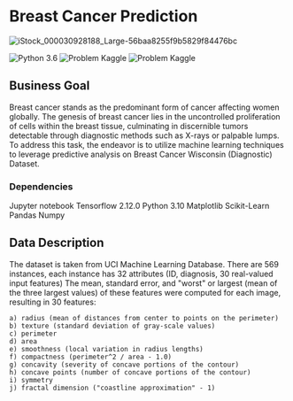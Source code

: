 # Breast Cancer Prediction


![iStock_000030928188_Large-56baa8255f9b5829f84476bc](https://github.com/Chinghsiaochen/Breast-Cancer-Prediction/assets/104823654/6379c853-7463-4e80-9cbf-de40efe7e6ff)


![Python 3.6](https://img.shields.io/badge/Python-3.10-brightgreen.svg)    ![Problem Kaggle](https://img.shields.io/badge/Problem-Vision-blue.svg)     ![Problem Kaggle](https://img.shields.io/badge/Data-Kaggle-orange.svg)

## Business Goal
Breast cancer stands as the predominant form of cancer affecting women globally. The genesis of breast cancer lies in the uncontrolled proliferation of cells within the breast tissue, culminating in discernible tumors detectable through diagnostic methods such as X-rays or palpable lumps. To address this task, the endeavor is to utilize machine learning techniques to leverage predictive analysis on Breast Cancer Wisconsin (Diagnostic) Dataset.

### Dependencies
Jupyter notebook
Tensorflow 2.12.0
Python 3.10
Matplotlib
Scikit-Learn
Pandas
Numpy

## Data Description

The dataset is taken from UCI Machine Learning Database. There are 569 instances, each instance has 32 attributes (ID, diagnosis, 30 real-valued input features)
The mean, standard error, and "worst" or largest (mean of the three largest values) of these features were computed for each image, resulting in 30 features: 

	a) radius (mean of distances from center to points on the perimeter)
	b) texture (standard deviation of gray-scale values)
	c) perimeter
	d) area
	e) smoothness (local variation in radius lengths)
	f) compactness (perimeter^2 / area - 1.0)
	g) concavity (severity of concave portions of the contour)
	h) concave points (number of concave portions of the contour)
	i) symmetry 
	j) fractal dimension ("coastline approximation" - 1)
